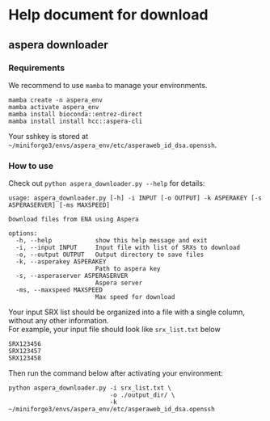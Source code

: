 # Help document for download

## aspera downloader
### Requirements
We recommend to use `mamba` to manage your environments.
```shell
mamba create -n aspera_env
mamba activate aspera_env
mamba install bioconda::entrez-direct
mamba install install hcc::aspera-cli
```
Your sshkey is stored at `~/miniforge3/envs/aspera_env/etc/asperaweb_id_dsa.openssh`.

### How to use
Check out `python aspera_downloader.py --help` for details:
```
usage: aspera_downloader.py [-h] -i INPUT [-o OUTPUT] -k ASPERAKEY [-s ASPERASERVER] [-ms MAXSPEED]

Download files from ENA using Aspera

options:
  -h, --help            show this help message and exit
  -i, --input INPUT     Input file with list of SRXs to download
  -o, --output OUTPUT   Output directory to save files
  -k, --asperakey ASPERAKEY
                        Path to aspera key
  -s, --asperaserver ASPERASERVER
                        Aspera server
  -ms, --maxspeed MAXSPEED
                        Max speed for download
```

Your input SRX list should be organized into a file with a single column, without any other information.  
For example, your input file should look like `srx_list.txt` below
```
SRX123456
SRX123457
SRX123458
```
Then run the command below after activating your environment:
```shell
python aspera_downloader.py -i srx_list.txt \
                            -o ./output_dir/ \
                            -k ~/miniforge3/envs/aspera_env/etc/asperaweb_id_dsa.openssh 
```
